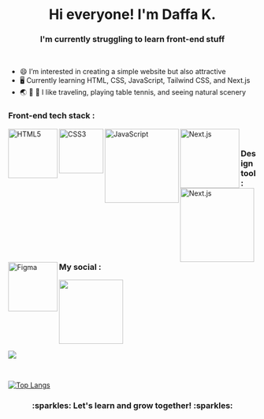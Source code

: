 <h1 align="center">Hi everyone! I'm Daffa K.</h1>
<h3 align="center">I'm currently struggling to learn front-end stuff</h3>
<br />

- :smile: I’m interested in creating a simple website but also attractive
- :desktop_computer:	 Currently learning HTML, CSS, JavaScript, Tailwind CSS, and Next.js
- :earth_asia: :ping_pong: :deciduous_tree: I like traveling, playing table tennis, and seeing natural scenery

<h3>Front-end tech stack :</h3>
<img align="left" alt="HTML5" width="100px" src="https://img.shields.io/badge/html5-%23E34F26.svg?style=for-the-badge&logo=html5&logoColor=white" />
<img align="left" alt="CSS3" width="90px" src="https://img.shields.io/badge/css3-%231572B6.svg?style=for-the-badge&logo=css3&logoColor=white" />
<img align="left" alt="JavaScript" width="150px" src="https://img.shields.io/badge/javascript-%23323330.svg?style=for-the-badge&logo=javascript&logoColor=%23F7DF1E" />
<img align="left" alt="Next.js" width="120px" src="https://img.shields.io/badge/next.js-000000?style=for-the-badge&logo=nextdotjs&logoColor=white" />
<img align="left" alt="Next.js" width="150px" src="https://img.shields.io/badge/tailwindcss-%2338B2AC.svg?style=for-the-badge&logo=tailwind-css&logoColor=white" />
<br />

<h3 align="left">Design tool :</h3>
<img align="left" alt="Figma" width="100px" src="https://img.shields.io/badge/figma-%23F24E1E.svg?style=for-the-badge&logo=figma&logoColor=white" />
<br />

<h3>My social :</h3>

[<img width="130px" src="https://img.shields.io/badge/LinkedIn-0077B5?style=for-the-badge&logo=linkedin&logoColor=white">](https://www.linkedin.com/in/daffa-kamal-606973221)
<br />

<p><img src="https://github-readme-stats.vercel.app/api?username=wannabegooddevv&theme=react&show_icons=true&locale=en"/></p>
<br />
  
[![Top Langs](https://github-readme-stats.vercel.app/api/top-langs/?username=wannabegooddevv&theme=react&layout=compact)](https://github.com/wannabegooddevv/github-readme-stats)

<h3 align="center">:sparkles: Let's learn and grow together! :sparkles:</h3>


<!---
wannabegooddevv/wannabegooddevv is a ✨ special ✨ repository because its `README.md` (this file) appears on your GitHub profile.
You can click the Preview link to take a look at your changes.
--->

